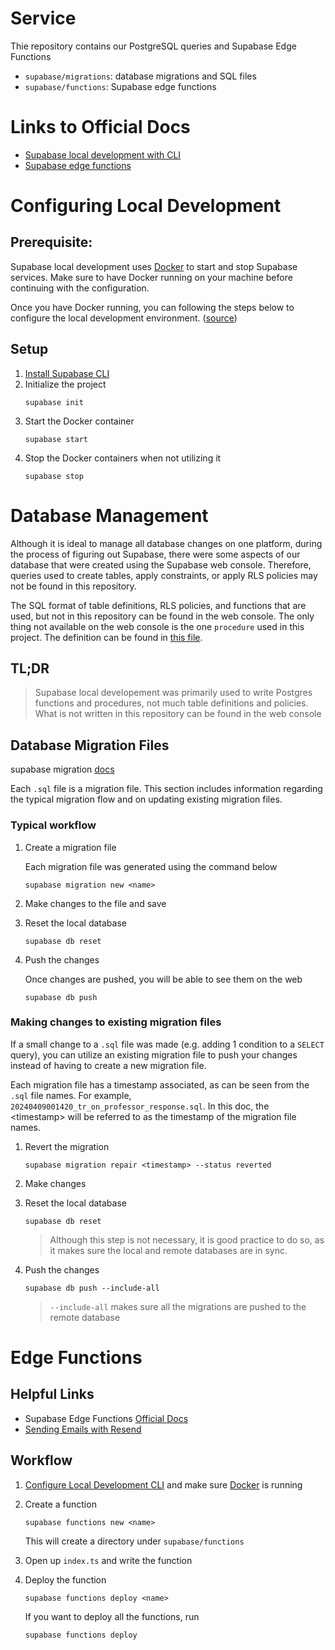 # Service

Thie repository contains our PostgreSQL queries and Supabase Edge Functions

- `supabase/migrations`: database migrations and SQL files
- `supabase/functions`: Supabase edge functions

# Links to Official Docs

- [Supabase local development with CLI](https://supabase.com/docs/guides/cli)
- [Supabase edge functions](https://supabase.com/docs/guides/functions)

# Configuring Local Development

## Prerequisite:

Supabase local development uses [Docker](https://docs.docker.com/get-docker/) to start and stop Supabase services. Make sure to have Docker running on your machine before continuing with the configuration.

Once you have Docker running, you can following the steps below to configure the local development environment. ([source](https://supabase.com/docs/guides/cli/getting-started#installing-the-supabase-cli))

## Setup

1. [Install Supabase CLI](https://supabase.com/docs/guides/cli/local-development)
2. Initialize the project
   ```
   supabase init
   ```
3. Start the Docker container
   ```
   supabase start
   ```
4. Stop the Docker containers when not utilizing it
   ```
   supabase stop
   ```

# Database Management

Although it is ideal to manage all database changes on one platform, during the process of figuring out Supabase, there were some aspects of our database that were created using the Supabase web console. Therefore, queries used to create tables, apply constraints, or apply RLS policies may not be found in this repository.

The SQL format of table definitions, RLS policies, and functions that are used, but not in this repository can be found in the web console. The only thing not available on the web console is the one `procedure` used in this project. The definition can be found in [this file](./supabase/migrations/20240402231554_call_edge_fn_professor.sql202404).

## TL;DR

> Supabase local developement was primarily used to write Postgres functions and procedures, not much table definitions and policies. What is not written in this repository can be found in the web console

## Database Migration Files

supabase migration [docs](https://supabase.com/docs/reference/cli/supabase-migration)

Each `.sql` file is a migration file. This section includes information regarding the typical migration flow and on updating existing migration files.

### Typical workflow

1. Create a migration file

   Each migration file was generated using the command below

   ```
   supabase migration new <name>
   ```

2. Make changes to the file and save
3. Reset the local database
   ```
   supabase db reset
   ```
4. Push the changes

   Once changes are pushed, you will be able to see them on the web

   ```
   supabase db push
   ```

### Making changes to existing migration files

If a small change to a `.sql` file was made (e.g. adding 1 condition to a `SELECT` query), you can utilize an existing migration file to push your changes instead of having to create a new migration file.

Each migration file has a timestamp associated, as can be seen from the `.sql` file names. For example, `20240409001420_tr_on_professor_response.sql`. In this doc, the \<timestamp> will be referred to as the timestamp of the migration file names.

1. Revert the migration
   ```
   supabase migration repair <timestamp> --status reverted
   ```
2. Make changes
3. Reset the local database

   ```
   supabase db reset
   ```

   > Although this step is not necessary, it is good practice to do so, as it makes sure the local and remote databases are in sync.

4. Push the changes

   ```
   supabase db push --include-all
   ```

   > `--include-all` makes sure all the migrations are pushed to the remote database

# Edge Functions

## Helpful Links

- Supabase Edge Functions [Official Docs](https://supabase.com/docs/guides/functions)
- [Sending Emails with Resend](https://supabase.com/docs/guides/functions/examples/send-emails)

## Workflow

1. [Configure Local Development CLI](#configuring-local-development) and make sure [Docker](#prerequisite) is running
2. Create a function

   ```
   supabase functions new <name>
   ```

   This will create a directory under `supabase/functions`

3. Open up `index.ts` and write the function
4. Deploy the function

   ```
   supabase functions deploy <name>
   ```

   If you want to deploy all the functions, run

   ```
   supabase functions deploy
   ```
